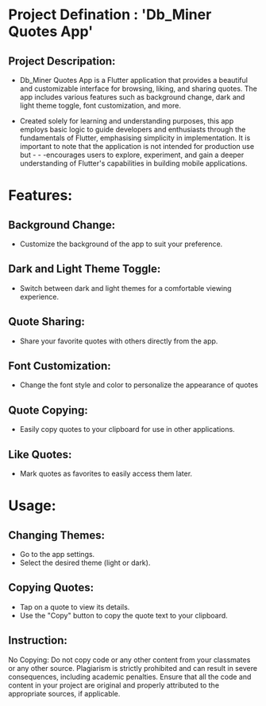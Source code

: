 # Project Defination : 'Db_Miner Quotes App'

## Project Descripation:
- Db_Miner Quotes App is a Flutter application that provides a beautiful and customizable interface for browsing, liking, and sharing quotes. The app includes various features such as background change, dark and light theme toggle, font customization, and more.

- Created solely for learning and understanding purposes, this app employs basic logic to guide developers and enthusiasts through the fundamentals of Flutter, emphasising simplicity in implementation. It is important to note that the application is not intended for production use but - - -encourages users to explore, experiment, and gain a deeper understanding of Flutter's capabilities in building mobile applications.

# Features:

## Background Change:
- Customize the background of the app to suit your preference.
  
## Dark and Light Theme Toggle: 
- Switch between dark and light themes for a comfortable viewing experience.

## Quote Sharing: 
- Share your favorite quotes with others directly from the app.

## Font Customization:
- Change the font style and color to personalize the appearance of quotes

## Quote Copying: 
- Easily copy quotes to your clipboard for use in other applications.

## Like Quotes:
- Mark quotes as favorites to easily access them later.

# Usage:

## Changing Themes:
- Go to the app settings.
- Select the desired theme (light or dark).

## Copying Quotes:
- Tap on a quote to view its details.
- Use the "Copy" button to copy the quote text to your clipboard.

## Instruction:
No Copying: Do not copy code or any other content from your classmates or any other source. Plagiarism is strictly prohibited and can result in severe consequences, including academic penalties. Ensure that all the code and content in your project are original and properly attributed to the appropriate sources, if applicable.
